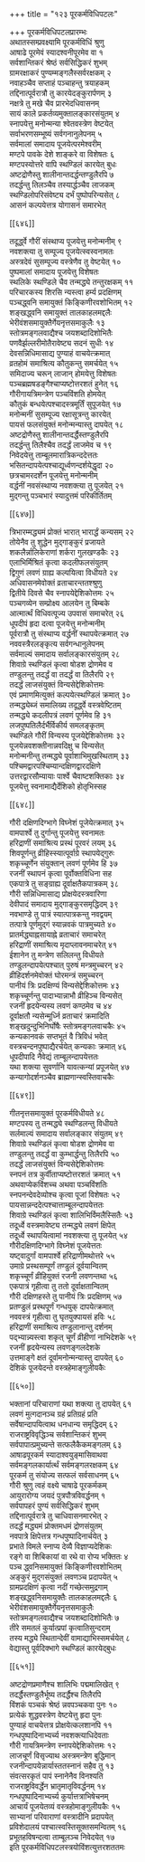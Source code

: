 +++
title = "१२३ पूरकर्मविधिपटलः"

+++
पूरकर्मविधिपटलप्रारम्भः  
अथातस्सम्प्रवक्ष्यामि पूरकर्मविधिं श्रुणु  
आषाढे पूरमेवं स्यादश्वनीपूरमेव वा १  
सर्वशान्तिकरं श्रेष्ठं सर्वसिद्धिकरं शुभम्  
ग्रामरक्षाकरं पुण्यम्मङ्गलैस्सर्वरक्षकम् २  
नवाहञ्चैव सप्ताहं पञ्चाहन्तु त्रयाहकम्  
तद्दिनात्पूर्वरात्रौ तु कारयेदङ्कुरार्पणम् ३  
नक्षत्रे तु मखे चैव प्रारभेदधिवासनम्  
सायं काले प्रकर्तव्यमुक्तालङ्कारसंयुतम् ४  
स्नापयेत्तु मनोन्मन्या श्वेतवस्त्रेण वेष्टयेत्  
सर्वाभरणसम्भूष्यं सर्वगनानुलेपनम् ५  
सर्वमालां समादाय पूजयेत्परमेश्वरीम्  
मण्टपे पावके देशे शाङ्करे वा विशेषतः ६  
मण्टपस्योत्तरे वापि स्थण्डिलं कारयेत् बुधः  
अष्टद्रोणैस्तु शालीनान्तदर्द्धन्तण्डुलैरपि ७  
तदर्द्धन्तु तिलञ्चैव तस्यार्द्धञ्चैव लाजकम्  
स्थण्डिलोपरिसंवेष्ट्य दर्भं पुष्पोपरिन्यसेत् ८  
आसनं कल्पयेत्तत्र योगासनं समारभेत्  

[[६४६]]  

तदूर्द्ध्वे गौरीं संस्थाप्य पूजयेत्तु मनोन्मनीम् ९  
नवशक्त्या तु सम्पूज्य पूजयेत्स्वस्वनामतः  
अस्त्रदेवं सुसम्पूज्य वस्त्रेणैव तु वेष्टयेत् १०  
पुष्पमालां समादाय पूजयेत्तु विशेषतः  
स्थलिके स्थण्डिले चैव तन्मद्ध्ये तन्तुरक्षकम् ११  
परिचारकस्य शिरसि न्यस्त्वा हर्म्य प्रदक्षिणम्  
पञ्चद्ध्वनि समायुक्तं किङ्किणीरवशोभितम् १२  
शङ्खद्ध्वनि समायुक्तं तालकाहलमद्दलैः  
भेरीवंशसमायुक्तैर्गेयनृत्तसमाकुलैः १३  
स्तोत्रमङ्गलवाद्यैश्च जयशब्दादिशोभितैः  
पणवैर्झल्लरीमोतैरावेष्ट्य सदनं सुधीः १४  
देवसन्निधिमासाद्य पुण्याहं वाचयेत्क्रमात्  
व्रतहोमं समाश्रित्य कौतुकन्तु समर्चयेत् १५  
समिदाज्य चरून् लाजान् होमयेत्तु विशेषतः  
पञ्चब्रह्मषडङ्गैश्चाप्यष्टोत्तरशतं हुनेत् १६  
गौरीगायत्रिमन्त्रेण पञ्चविंशति होमयेत्  
कौतुकं बन्धयेत्पश्चादस्त्रमूर्तिं सुपूजयेत् १७  
मनोन्मनीं सुसम्पूज्य रक्षासूत्रन्तु कारयेत्  
पायसं फलसंयुक्तं मनोन्मन्यास्तु दापयेत् १८  
अष्टद्रोणैस्तु शालीनान्तदर्द्धैस्तण्डुलैरपि  
तदर्द्धन्तु तिलैश्चैव तदर्द्धं लाजमेव च १९  
निवेदयेत्तु ताम्बूलमारात्रिकन्ददेत्ततः  
भसितन्दापयेत्पश्चाद्यूर्ध्वणन्दर्शयेद्धृदा २०  
छत्रचामरदर्शेन पूजयेत्तु मनोन्मनीम्  
वर्द्धनीं नवसंस्थाप्य नवशक्त्या तु पूजयेत् २१  
मुद्गन्तु पञ्चभारं स्यादुत्तमं परिकीर्तितम्  

[[६४७]]  

त्रिभारम्मद्ध्यमं प्रोक्तं भारात् भारार्द्धं कन्यसम् २२  
तोयेनैव तु शुद्धेन मुद्गाङ्कुरं प्रजायते  
शकलैर्न्नालिकेराणां शर्करा गुलखण्डकैः २३  
एलाभिर्मिश्रितं कृत्वा कदलीफलसंयुतम्  
द्विगुणं लवणं ग्राह्य कल्पयित्वा विधीयते २४  
अधिवासनमेवोक्तं व्रताचारन्ततश्श्रुणु  
द्वितीये दिवसे चैव स्नापयेद्देशिकोत्तमः २५  
पञ्चगव्येन सम्प्रोक्ष्य आलयेन तु बिम्बके  
आत्मार्त्थं विधिवत्पूज्य उपवासं समाचरेत् २६  
धूपदीपं हृदा दत्वा पूजयेत्तु मनोन्मनीम्  
पूर्वरात्रौ तु संस्थाप्य वर्द्धनीं स्थापयेत्क्रमात् २७  
नववस्त्रैरलङ्कृत्य सर्वगन्धानुलेपनम्  
सर्वमाल्यं समादाय सर्वालङ्कारसंयुतम् २८  
शिवाग्रे स्थण्डिलं कृत्वा षोडश द्रोणमेव व  
तण्डुलन्तु तदर्द्धं वा तदर्द्धं वा तिलैरपि २९  
तदर्द्धं लाजसंयुक्तं विन्यसेद्देशिकोत्तमः  
एवं प्रमाणमित्युक्तं कल्पयेत्स्थण्डिलं क्रमात् ३०  
तन्मद्ध्येब्जं समालिख्य तदूर्द्ध्वे वस्त्रवेष्टितम्  
तन्मद्ध्ये कदलीपत्रं लवणं पूर्णमेव हि ३१  
लजपुष्पतिलैर्दर्भैर्विकीर्य समलङ्कृतम्  
स्थण्डिले गौरीं विन्यस्य पूजयेद्देशिकोत्तमः ३२  
पूजयेन्नवशक्तीनान्नवदिक्षु च विन्यसेत्  
मनोन्मनीन्तु तन्मद्ध्ये पूर्वाशाभिमुखस्थिताम् ३३  
पश्चिमद्वारपश्चिम्यान्दक्षिणद्वारदक्षिणे  
उत्तरद्वारसौम्यायाः पार्श्वे चैवाष्टशक्तिकाः ३४  
पूजयेत्तु स्वनामाद्यैर्देशिको होतृभिस्सह  

[[६४८]]  

गौरी दक्षिणदिग्भागे विघ्नेशं पूजेयेत्क्रमात् ३५  
वामपार्श्वे तु दुर्गान्तु पूजयेत्तु स्वनामतः  
हरिद्राणीं समाश्रित्य प्रस्थं पूरवरं लयम् ३६  
शिवपूर्णन्तु व्रीहिस्स्यात्पूर्वाग्रे स्थापयेद्गुरुः  
शकृच्चूर्णेन संयुक्तान् लवणं पूर्णमेव हि ३७  
रजनीं स्थापनं कृत्वा पूर्वोक्तविधिना सह  
एकपात्रे तु सङ्ग्राह्य दूर्वाक्षतैकपात्रकम् ३८  
गौरी सन्निधिमासाद्य प्रोक्षयेदस्त्रवारिणा  
देवीपादं समादाय मुद्गाङ्कुरसमृद्धिदम् ३९  
नवभाण्डे तु पात्रं स्यात्पात्रकन्तु नवद्वयम्  
तत्पात्रे पूर्णमुद्गं स्यान्नवकं पात्रमुच्यते ४०  
प्रातर्मद्ध्याह्नसायाह्ने व्रताचारं समाचरेत्  
हरिद्राणीं समाश्रित्य मृदाप्लावनमाचरेत् ४१  
ईशानेन तु मन्त्रेण सलिलन्तु विधीयते  
तण्डुलन्दापयेत्पश्चात् पुरुषं मन्त्रमुच्चरन् ४२  
व्रीहिदर्शनमेवोक्तं घोरमन्त्रं समुच्चरन्  
पानीयं त्रिः प्रदक्षिण्यं विन्यसेद्देशिकोत्तमः ४३  
शकृच्चूर्णन्तु पादाभ्यान्नाभौ व्रीहिञ्च विन्यसेत्  
रजनीं हृदयेन्यस्य लवणं कण्ठमेव च ४४  
दूर्वाक्षतौ न्यसेन्मूर्ध्नि व्रताचारं क्रमादिति  
शङ्खदुन्दुभिनिर्घोषैः स्तोत्रमङ्गलवाचकैः ४५  
कन्यकानवकं सप्तभूतं वै त्रिविधं भवेत्  
वस्त्रचन्दनपुष्पाद्यैरर्चयेत् कन्यकाः क्रमात् ४६  
धूपदीपादि नैवेद्यं ताम्बूलन्दापयेत्ततः  
यथा शक्त्या सुवर्णानि यावत्कन्यां प्रपूजयेत् ४७  
कन्यागोदर्शनञ्चैव ब्राह्मणान्स्वस्तिवाचकैः  

[[६४९]]  

गीतनृत्तसमायुक्तं पूरकर्मविधीयते ४८  
मण्टपस्य तु तन्मद्ध्ये स्थण्डिलन्तु विधीयते  
सर्लमाल्यं समादाय सर्वालङ्कार संयुतम् ४९  
शिवाग्रे स्थण्डिलं कृत्वा षोडश द्रोणमेव वा  
तण्डुलन्तु तदर्द्धं वा कुम्भार्द्धन्तु तिलैरपि ५०  
तदर्द्धं लाजसंयुक्तं विन्यसेद्देशिकोत्तमः  
स्नपनं तत्र कुर्वीताप्यष्टोत्तरशतं क्रमात् ५१  
अथवाप्येकविंशच्च अथवा पञ्चविंशतिः  
स्नपनन्देवदेव्योश्च कृत्वा पूजां विशेषतः ५२  
पायसान्नन्ददेत्पश्चात्ताम्बूलन्दापयेत्ततः  
शिवाग्रे स्थण्डिलं कृत्वा शालिभिर्विमलैस्सितैः ५३  
तदूर्ध्वे वस्त्रमावेष्ट्य तन्मद्ध्ये लवणं क्षिपेत्  
तदूर्ध्वे स्थापयित्वामां नवशक्त्या तु पूजयेत् ५४  
गौरीदक्षिणदिग्भागे विघ्नेशं पूजयेत्ततः  
यष्ट्वादुर्गां वामपार्श्वे हरिद्राणीमथोत्तरे ५५  
उमाग्रे प्रस्थसम्पूर्णं तण्डुलं दूर्वयान्वितम्  
शकृच्चूर्णं व्रीहियुक्तं रजनी लवणन्तथा ५६  
एकपात्रं गृहीत्वा तु ततो दूर्वाक्षतान्वितम्  
गौरी दक्षिणहस्ते तु पानीयं त्रिः प्रदक्षिणम् ५७  
प्रतण्डुलं प्रस्थपूर्णं गन्धयुक् दापयेत्क्रमात्  
नववस्त्रं गृहीत्वा तु घृतयुक्पायसं हविः ५८  
हरिद्राणीं समाश्रित्य तण्डुलानान्तु दर्शनम्  
पद्भ्यान्न्यस्त्वा शकृत् चूर्णं व्रीहीणां नाभिदेशके ५९  
रजनीं हृदयेन्यस्य लवणङ्गलदेशके  
उत्तमाङ्गे क्षतं दूर्वामनोन्मन्यास्तु दापयेत् ६०  
देशिकं पूजयेदन्ते वस्त्रहेमाङ्गुलीयकैः  

[[६५०]]  

भक्तानां परिचाराणां यथा शक्त्या तु दापयेत् ६१  
लवणं मुत्गदानञ्च ग्रहं प्रतिग्रहं प्रति  
सर्वेषान्दापयित्वाथ धनधान्य समृद्धिदम् ६२  
राजराष्ट्रविवृद्धिञ्च सर्वशान्तिकरं शुभम्  
सर्वपापात्प्रमुच्यन्ते सत्फलैकैकमङ्गलम् ६३  
आषाढपूरकर्म स्यादाश्वयुङ्मासिवाथवा  
सर्वमङ्गलकार्यार्त्थं सर्वमङ्गलरक्षकम् ६४  
पूरकर्म तु संयोज्य सत्फलं सर्वसाधनम् ६५  
गौरी श्रुणु त्वहं वक्ष्ये चाषाढे पूरकर्मकम्  
आयुरारोग्य जयदं पुत्रपौत्रविवर्द्धनम् १  
सर्वपापहरं पुण्यं सर्वसिद्धिकरं शुभम्  
तद्दिनात्पूर्वरात्रे तु चाधिवासनमारभेत् २  
तदर्द्धं मद्ध्यमं प्रोक्तमधमं द्रोणसंयुतम्  
नवपात्रे क्षिपेत्तत्र गन्धपुष्पादिनार्चयेत् ३  
प्रभाते विमले स्नाप्य देव्यै विज्ञाप्यदेशिकः  
रङ्गे वा शिबिकायां वा रथे वा रोप्य भक्तितः ४  
पञ्च द्ध्वनिसमायुक्तं किङ्किणीरवशोभितम्  
अङ्कुरं मुद्गसंयुक्तं लवणञ्च प्रदापयेत् ५  
ग्रामप्रदक्षिणं कृत्वा नदीं गच्छेत्समुद्रगाम्  
शङ्खद्ध्वनिसमायुक्तैः तालकाहलमद्दलैः ६  
भेरीवंशसमायुक्तैर्गेयनृत्तसमाकुलैः  
स्तोत्रमङ्गलवाद्यैश्च जयशब्दादिशोभितैः ७  
तीरे समतलं कुर्यात्प्रपां कृत्वातिसुन्दराम्  
तस्य मद्ध्ये स्थितान्देवीं वामाद्याभिस्समर्चयेत् ८  
वेद्यास्तु पूर्वदिक्भागे स्थण्डिलं कारयेद्बुधः  

[[६५१]]  

अष्टद्रोणप्रमाणैश्च शालिभिः पद्ममालिखेत् ९  
तदर्द्धैस्तण्डुलैर्भूष्य तदर्द्धैश्च तिलैरपि  
विंशकं पञ्चकं श्रेष्ठं न्नवपञ्चकवा पुनः १०  
प्रत्येकं शुद्धवस्त्रेण वेष्टयेत्तु हृदा पुनः  
पुण्याहं वाचयेत्तत्र प्रोक्षयेत्कलशानपि ११  
गन्धपुष्पादिनाभ्यर्च्य नवशक्त्याधिदेवताः  
गौरी गायत्रिमन्त्रेण स्नापयेद्देशिकोत्तमः १२  
लाजचूर्णं विसृज्याथ अस्त्रमन्त्रेण बुद्धिमान्  
रजनीन्दापयेन्नार्यास्ततस्नानं सहैव तु १३  
संवत्सरकृतं पापं स्नानेनैव विनश्यति  
राजराष्ट्रविवर्द्धेन भ्रातृमातृविवर्द्धनम् १४  
गन्धपुष्पादिनाभ्यर्च्य कुर्यात्तत्राभिषेचनम्  
आचार्यं पूजयेतव्यं वस्त्रहोमाङ्गुलीयकैः १५  
साभ्यानां परिवाराणां वस्त्रादीनि प्रदापयेत्  
प्रविशेदालयं पश्चात्स्वस्तिसूक्तसमन्वितम् १६  
प्रभूतहविषन्दत्वा ताम्बूलञ्च निवेदयेत् १७  
इति पूरकर्मविधिपटलस्त्रयोविंशत्युत्तरशततमः  
